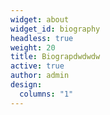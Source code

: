 ```yaml
---
widget: about
widget_id: biography
headless: true
weight: 20
title: Biograpdwdwdw
active: true
author: admin
design:
  columns: "1"
---
```

